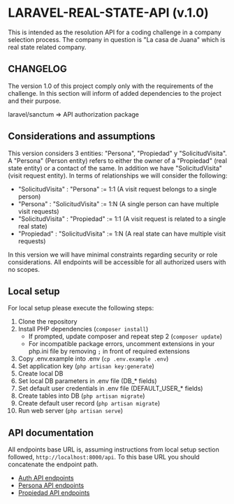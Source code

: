 # LARAVEL-REAL-STATE-API (v.1.0)

This is intended as the resolution API for a coding challenge in a company selection process.
The company in question is "La casa de Juana" which is real state related company.

## CHANGELOG

The version 1.0 of this project comply only with the requirements of the challenge. In this section will inform of added dependencies to the project and their purpose.

laravel/sanctum => API authorization package

## Considerations and assumptions

This version considers 3 entities: "Persona", "Propiedad" y "SolicitudVisita". A "Persona" (Person entity) refers to either the owner of a "Propiedad" (real state entity) or a contact of the same. In addition we have "SolicitudVisita" (visit request entity). In terms of relationships we will consider the following:

- "SolicitudVisita" : "Persona" := 1:1 (A visit request belongs to a single person)
- "Persona" : "SolicitudVisita" := 1:N (A single person can have multiple visit requests)
- "SolicitudVisita" : "Propiedad" := 1:1 (A visit request is related to a single real state)
- "Propiedad" : "SolicitudVisita" := 1:N (A real state can have multiple visit requests)

In this version we will have minimal constraints regarding security or role considerations.
All endpoints will be accessible for all authorized users with no scopes.

## Local setup

For local setup please execute the following steps:

1. Clone the repository
2. Install PHP dependencies (```composer install```)
    - If prompted, update composer and repeat step 2 (```composer update```)
    - For incompatible package errors, uncomment extensions in your php.ini file by removing `;` in front of required extensions
3. Copy .env.example into .env (```cp .env.example .env```)
4. Set application key (```php artisan key:generate```)
5. Create local DB
6. Set local DB parameters in .env file (DB_* fields)
7. Set default user credentials in .env file (DEFAULT_USER_* fields)
8. Create tables into DB (```php artisan migrate```)
9. Create default user record (```php artisan migrate```)
10. Run web server (```php artisan serve```)

## API documentation

All endpoints base URL is, assuming instructions from local setup section followed, ```http://localhost:8000/api```.
To this base URL you should concatenate the endpoint path.

- [Auth API endpoints](authAPI.md)
- [Persona API endpoints](personaAPI.md)
- [Propiedad API endpoints](propiedadAPI.md)

